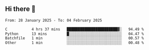 ## Hi there 👋

<!--
**Bojupi/Bojupi** is a ✨ _special_ ✨ repository because its `README.md` (this file) appears on your GitHub profile.

Here are some ideas to get you started:

- 🔭 I’m currently working on ...
- 🌱 I’m currently learning ...
- 👯 I’m looking to collaborate on ...
- 🤔 I’m looking for help with ...
- 💬 Ask me about ...
- 📫 How to reach me: ...
- 😄 Pronouns: ...
- ⚡ Fun fact: ...
-->

<!--START_SECTION:waka-->

```txt
From: 28 January 2025 - To: 04 February 2025

C           4 hrs 37 mins   ███████████████████████▓░   94.49 %
Python      13 mins         █░░░░░░░░░░░░░░░░░░░░░░░░   04.47 %
Batchfile   1 min           ░░░░░░░░░░░░░░░░░░░░░░░░░   00.57 %
Other       1 min           ░░░░░░░░░░░░░░░░░░░░░░░░░   00.48 %
```

<!--END_SECTION:waka-->
